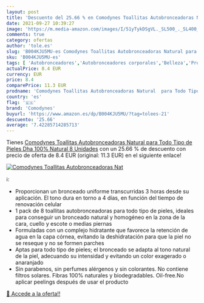 ```yaml
---
layout: post
title: 'Descuento del 25.66 % en Comodynes Toallitas Autobronceadoras Nat'
date: 2021-09-27 10:39:27
image: 'https://m.media-amazon.com/images/I/51yTykDSgVL._SL500_._SL400_.jpg'
comments: true
category: ofertas
author: 'tole.es'
slug: 'B004KJU5MU-es Comodynes Toallitas Autobronceadoras Natural para Todo...'
sku: 'B004KJU5MU-es'
tags: [ 'Autobronceadores','Autobronceadores corporales','Belleza','Productos para el cuidado de la piel','Protectores solares y bronceado','comodynes', ]
actualPrice: 8.4 EUR
currency: EUR
price: 8.4
comparePrice: 11.3 EUR
prodname: 'Comodynes Toallitas Autobronceadoras Natural  para Todo Tipo de Pieles  Dha 100% Natural  8 Unidades'
country: 'es'
flag: '🇪🇸'
brand: 'Comodynes'
buyurl: 'https://www.amazon.es/dp/B004KJU5MU/?tag=tolees-21'
descuento: '25.66'
average: '7.42285714285713'
---
```


Tienes [Comodynes Toallitas Autobronceadoras Natural  para Todo Tipo de Pieles  Dha 100% Natural  8 Unidades](https://www.amazon.es/dp/B004KJU5MU/?tag=tolees-21) con un 25.66 % de descuento con precio de oferta de 8.4 EUR (original: 11.3 EUR) en el siguiente enlace!

[![Comodynes Toallitas Autobronceadoras Nat](https://m.media-amazon.com/images/I/51yTykDSgVL._SL500_._SL400_.jpg)](https://www.amazon.es/dp/B004KJU5MU/?tag=tolees-21)

ℹ️:

- Proporcionan un bronceado uniforme transcurridas 3 horas desde su aplicación. El tono dura en torno a 4 días, en función del tiempo de renovación celular
- 1 pack de 8 toallitas autobronceadoras para todo tipo de pieles, ideales para conseguir un bronceado natural y homogéneo en la zona de la cara, cuello y escote o medias piernas
- Formuladas con un complejo hidratante que favorece la retención de agua en la capa córnea, evitando la deshidratación para que la piel no se reseque y no se formen parches
- Aptas para todo tipo de pieles; el bronceado se adapta al tono natural de la piel, adecuando su intensidad y evitando un color exagerado o anaranjado
- Sin parabenos, sin perfumes alérgenos y sin colorantes. No contiene filtros solares. Fibras 100% naturales y biodegradables. Oil-free.No aplicar peelings después de usar el producto

[🛒 Accede a la oferta!!](https://www.amazon.es/dp/B004KJU5MU/?tag=tolees-21)
